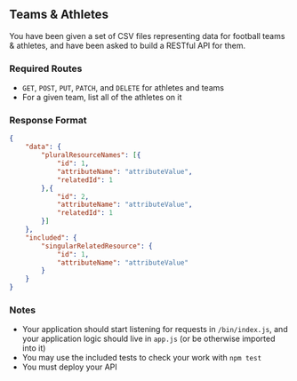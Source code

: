 ## Teams & Athletes

You have been given a set of CSV files representing data for football teams & athletes, and have been asked to build a RESTful API for them.

### Required Routes

* `GET`, `POST`, `PUT`, `PATCH`, and `DELETE` for athletes and teams
* For a given team, list all of the athletes on it

### Response Format

```json
{
    "data": {
        "pluralResourceNames": [{
            "id": 1,
            "attributeName": "attributeValue",
            "relatedId": 1
        },{
            "id": 2,
            "attributeName": "attributeValue",
            "relatedId": 1
        }]
    },
    "included": {
        "singularRelatedResource": {
            "id": 1,
            "attributeName": "attributeValue"
        }
    }
}
```

### Notes

* Your application should start listening for requests in `/bin/index.js`, and your application logic should live in `app.js` (or be otherwise imported into it)
* You may use the included tests to check your work with `npm test`
* You must deploy your API
